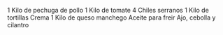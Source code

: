 1 Kilo de pechuga de pollo
1 Kilo de tomate
4 Chiles serranos
1 Kilo de tortillas
Crema
1 Kilo de queso manchego
Aceite para freir
Ajo, cebolla y cilantro